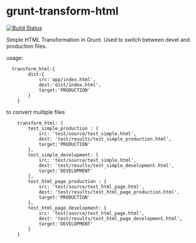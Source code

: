 grunt-transform-html
====================

[![Build Status](https://travis-ci.org/kriserickson/grunt-transform-html.png?branch=master)](https://travis-ci.org/kriserickson/grunt-transform-html)

Simple HTML Transformation in Grunt.  Used to switch between devel and production files.


usage:

      transform_html:{
            dist:{
                src:'app/index.html',
                dest:'dist/index.html',
                target:'PRODUCTION'
            }
        }

to convert multiple files

        transform_html: {
            test_simple_production : {
                src: 'test/source/test_simple.html',
                dest: 'test/results/test_simple_production.html',
                target:'PRODUCTION'
            },
            test_simple_development: {
                src: 'test/source/test_simple.html',
                dest: 'test/results/test_simple_development.html',
                target:'DEVELOPMENT'
            },
            test_html_page_production : {
                src: 'test/source/test_html_page.html',
                dest: 'test/results/test_html_page_production.html',
                target:'PRODUCTION'
            },
            test_html_page_development: {
                src: 'test/source/test_html_page.html',
                dest: 'test/results/test_html_page_development.html',
                target:'DEVELOPMENT'
            }
        }
        
        
